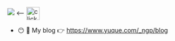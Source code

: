 [![](https://stats.justsong.cn/api/leetcode?username=ngp-x&cn=true)](https://leetcode-cn.com/u/ngp-x/) <-- <img src="https://gitee.com/ngp320/pic/raw/master/click.png" width = "30" height = "30" alt="click here" align=center /> 

- :no_mouth: :panda_face: My blog 👉 https://www.yuque.com/_ngp/blog      
